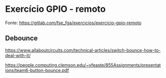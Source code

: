 # Exercício GPIO - remoto

Fonte:
https://gitlab.com/fse_fga/exercicios/exercicio-gpio-remoto

## Debounce
https://www.allaboutcircuits.com/technical-articles/switch-bounce-how-to-deal-with-it/

https://people.computing.clemson.edu/~yfeaste/855Assignments/presentations/team6-button-bounce.pdf